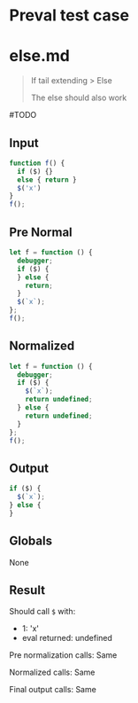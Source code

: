 # Preval test case

# else.md

> If tail extending > Else
>
> The else should also work

#TODO

## Input

`````js filename=intro
function f() {
  if ($) {}
  else { return }
  $('x')
}
f();
`````

## Pre Normal

`````js filename=intro
let f = function () {
  debugger;
  if ($) {
  } else {
    return;
  }
  $(`x`);
};
f();
`````

## Normalized

`````js filename=intro
let f = function () {
  debugger;
  if ($) {
    $(`x`);
    return undefined;
  } else {
    return undefined;
  }
};
f();
`````

## Output

`````js filename=intro
if ($) {
  $(`x`);
} else {
}
`````

## Globals

None

## Result

Should call `$` with:
 - 1: 'x'
 - eval returned: undefined

Pre normalization calls: Same

Normalized calls: Same

Final output calls: Same
